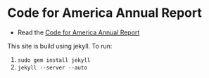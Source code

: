 # Code for America Annual Report

* Read the [Code for America Annual Report](http://codeforamerica.github.com/annual/)

This site is build using jekyll. To run:

1. `sudo gem install jekyll`
2. `jekyll --server --auto`

